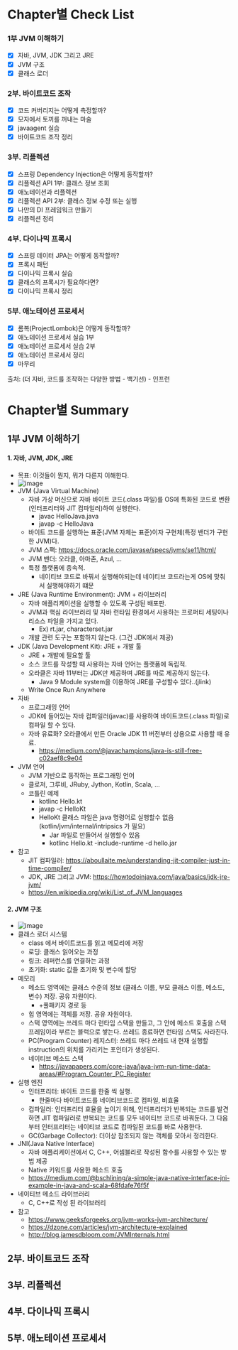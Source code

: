 # Chapter별 Check List
### 1부 JVM 이해하기
- [x] 자바, JVM, JDK 그리고 JRE
- [x] JVM 구조
- [x] 클래스 로더
### 2부. 바이트코드 조작
- [x] 코드 커버리지는 어떻게 측정할까?
- [x] 모자에서 토끼를 꺼내는 마술
- [x] javaagent 실습
- [x] 바이트코드 조작 정리
### 3부. 리플렉션
- [x] 스프링 Dependency Injection은 어떻게 동작할까?
- [x] 리플렉션 API 1부: 클래스 정보 조회
- [x] 애노테이션과 리플렉션
- [x] 리플렉션 API 2부: 클래스 정보 수정 또는 실행
- [x] 나만의 DI 프레임워크 만들기
- [x] 리플렉션 정리
### 4부. 다이나믹 프록시
- [x] 스프링 데이터 JPA는 어떻게 동작할까?
- [x] 프록시 패턴
- [x] 다이나믹 프록시 실습
- [x] 클래스의 프록시가 필요하다면?
- [x] 다이나믹 프록시 정리
### 5부. 애노테이션 프로세서
- [x] 롬복(ProjectLombok)은 어떻게 동작할까?
- [x] 애노테이션 프로세서 실습 1부
- [x] 애노테이션 프로세서 실습 2부
- [x] 애노테이션 프로세서 정리
- [x] 마무리

출처: (더 자바, 코드를 조작하는 다양한 방법 - 백기선) - 인프런

# Chapter별 Summary
## 1부 JVM 이해하기
#### 1. 자바, JVM, JDK, JRE
* 목표: 이것들이 뭔지, 뭐가 다른지 이해한다.
* ![image](https://user-images.githubusercontent.com/20143765/95672656-b78bc300-0bdd-11eb-9548-41ac6e815448.png)
* JVM (Java Virtual Machine)
    * 자바 가상 머신으로 자바 바이트 코드(.class 파일)를 OS에 특화된 코드로 변환(인터프리터와 JIT 컴파일러)하여 실행한다.
        * javac HelloJava.java
        * javap -c HelloJava
    * 바이트 코드를 실행하는 표준(JVM 자체는 표준)이자 구현체(특정 밴더가 구현한 JVM)다.
    * JVM 스팩: https://docs.oracle.com/javase/specs/jvms/se11/html/
    * JVM 밴더: 오라클, 아마존, Azul, ...
    * 특정 플랫폼에 종속적.
        * 네이티브 코드로 바꿔서 실행해야되는데 네이티브 코드라는게 OS에 맞춰서 실행해야하기 떄문
* JRE (Java Runtime Environment): JVM + 라이브러리
    * 자바 애플리케이션을 실행할 수 있도록 구성된 배포판.
    * JVM과 핵심 라이브러리 및 자바 런타임 환경에서 사용하는 프로퍼티 세팅이나 리소스 파일을 가지고 있다.
        * Ex) rt.jar, characterset.jar 
    * 개발 관련 도구는 포함하지 않는다. (그건 JDK에서 제공)
* JDK (Java Development Kit): JRE + 개발 툴
    * JRE + 개발에 필요할 툴
    * 소스 코드를 작성할 때 사용하는 자바 언어는 플랫폼에 독립적.
    * 오라클은 자바 11부터는 JDK만 제공하며 JRE를 따로 제공하지 않는다.
        * Java 9 Module system을 이용하여 JRE를 구성할수 있다..(jlink)
    * Write Once Run Anywhere
* 자바
    * 프로그래밍 언어
    * JDK에 들어있는 자바 컴파일러(javac)를 사용하여 바이트코드(.class 파일)로 컴파일 할 수 있다.
    * 자바 유료화? 오라클에서 만든 Oracle JDK 11 버전부터 상용으로 사용할 때 유료.
        * https://medium.com/@javachampions/java-is-still-free-c02aef8c9e04
* JVM 언어
    * JVM 기반으로 동작하는 프로그래밍 언어
    * 클로저, 그루비, JRuby, Jython, Kotlin, Scala, ...
    * 코틀린 예제
        * kotlinc Hello.kt
        * javap -c HelloKt
        * HelloKt 클래스 파일은 java 명령어로 실행할수 없음(kotlin/jvm/internal/intripsics 가 필요)
            * Jar 파일로 만들어서 실행할수 있음
            * kotlinc Hello.kt -include-runtime -d hello.jar 
* 참고
    * JIT 컴파일러: https://aboullaite.me/understanding-jit-compiler-just-in-time-compiler/
    * JDK, JRE 그리고 JVM: https://howtodoinjava.com/java/basics/jdk-jre-jvm/
    * https://en.wikipedia.org/wiki/List_of_JVM_languages
#### 2. JVM 구조
* ![image](https://user-images.githubusercontent.com/20143765/95672668-d427fb00-0bdd-11eb-838d-abd54502647a.png)
* 클래스 로더 시스템
    * class 에서 바이트코드를 읽고 메모리에 저장
    * 로딩: 클래스 읽어오는 과정
    * 링크: 레퍼런스를 연결하는 과정
    * 초기화: static 값들 초기화 및 변수에 할당
* 메모리
    * 메소드 영역에는 클래스 수준의 정보 (클래스 이름, 부모 클래스 이름, 메소드, 변수) 저장. 공유 자원이다.
        * +풀패키지 경로 등
    * 힙 영역에는 객체를 저장. 공유 자원이다.
    * 스택 영역에는 쓰레드 마다 런타임 스택을 만들고, 그 안에 메소드 호출을 스택 프레임이라 부르는 블럭으로 쌓는다. 쓰레드 종료하면 런타임 스택도 사라진다.
    * PC(Program Counter) 레지스터: 쓰레드 마다 쓰레드 내 현재 실행할 instruction의 위치를 가리키는 포인터가 생성된다.
    * 네이티브 메소드 스택
        * https://javapapers.com/core-java/java-jvm-run-time-data-areas/#Program_Counter_PC_Register
* 실행 엔진
    * 인터프리터: 바이트 코드를 한줄 씩 실행.
        * 한줄마다 바이트코드를 네이티브코드로 컴파일, 비효율
    * 컴파일러: 인터프리터 효율을 높이기 위해, 인터프리터가 반복되는 코드를 발견하면 JIT 컴파일러로 반복되는 코드를 모두 네이티브 코드로 바꿔둔다. 그 다음부터 인터프리터는 네이티브 코드로 컴파일된 코드를 바로 사용한다.
    * GC(Garbage Collector): 더이상 참조되지 않는 객체를 모아서 정리한다.
* JNI(Java Native Interface)
    * 자바 애플리케이션에서 C, C++, 어셈블리로 작성된 함수를 사용할 수 있는 방법 제공
    * Native 키워드를 사용한 메소드 호출
    * https://medium.com/@bschlining/a-simple-java-native-interface-jni-example-in-java-and-scala-68fdafe76f5f  
* 네이티브 메소드 라이브러리
    * C, C++로 작성 된 라이브러리
* 참고
    * https://www.geeksforgeeks.org/jvm-works-jvm-architecture/
    * https://dzone.com/articles/jvm-architecture-explained
    * http://blog.jamesdbloom.com/JVMInternals.html

## 2부. 바이트코드 조작
## 3부. 리플렉션
## 4부. 다이나믹 프록시
## 5부. 애노테이션 프로세서
